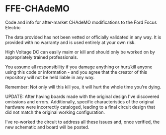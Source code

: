 # FFE-CHAdeMO
Code and info for after-market CHAdeMO modifications to the Ford Focus Electric

The data provided has not been vetted or officially validated in any way. It is provided with no warranty and is used entirely at your own risk. 

High Voltage DC can easily maim or kill and should only be worked on by appropriately trained professionals.

You assume all responsibility if you damage anything or hurt/kill anyone using this code or information - and you agree that the creator of this repository will not be held liable in any way.

Remember: Not only will this kill you, it will hurt the whole time you're dying.

UPDATE:
After having boards made with the original design I've discovered omissions and errors. Additionally, specific characteristics of the original hardware were incorrectly cataloged, leading to a final circuit design that did not match the original working configuration.

I've re-worked the circuit to address all these issues and, once verified, the new schematic and board will be posted.
